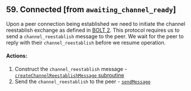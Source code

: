 ## 59. Connected [from `awaiting_channel_ready`]

Upon a peer connection being established we need to initiate the channel reestablish exchange as defined in [BOLT 2](https://github.com/lightning/bolts/blob/master/02-peer-protocol.md#message-retransmission). This protocol requires us to send a `channel_reestablish` message to the peer. We wait for the peer to reply with their `channel_reestablish` before we resume operation.

#### Actions:

1. Construct the `channel_reestablish` message - [`createChannelReestablishMessage` subroutine](../routines/createChannelReestablishMessage.md)
1. Send the `channel_reestablish` to the peer - [`sendMessage`](../routines/sendMessage.md)
